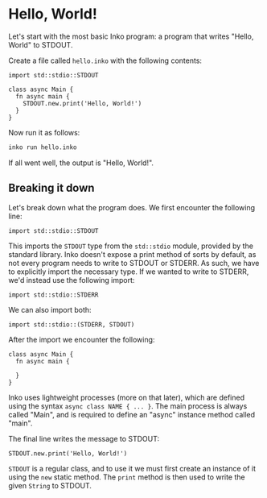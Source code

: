 # Hello, World!

Let's start with the most basic Inko program: a program that writes
"Hello, World" to STDOUT.

Create a file called `hello.inko` with the following contents:

```inko
import std::stdio::STDOUT

class async Main {
  fn async main {
    STDOUT.new.print('Hello, World!')
  }
}
```

Now run it as follows:

```bash
inko run hello.inko
```

If all went well, the output is "Hello, World!".

## Breaking it down

Let's break down what the program does. We first encounter the following line:

```inko
import std::stdio::STDOUT
```

This imports the `STDOUT` type from the `std::stdio` module, provided by the
standard library. Inko doesn't expose a print method of sorts by default, as not
every program needs to write to STDOUT or STDERR. As such, we have to explicitly
import the necessary type. If we wanted to write to STDERR, we'd instead use the
following import:

```inko
import std::stdio::STDERR
```

We can also import both:

```inko
import std::stdio::(STDERR, STDOUT)
```

After the import we encounter the following:

```inko
class async Main {
  fn async main {

  }
}
```

Inko uses lightweight processes (more on that later), which are defined using
the syntax `async class NAME { ... }`. The main process is always called "Main",
and is required to define an "async" instance method called "main".

The final line writes the message to STDOUT:

```inko
STDOUT.new.print('Hello, World!')
```

`STDOUT` is a regular class, and to use it we must first create an instance of
it using the `new` static method. The `print` method is then used to write the
given `String` to STDOUT.
